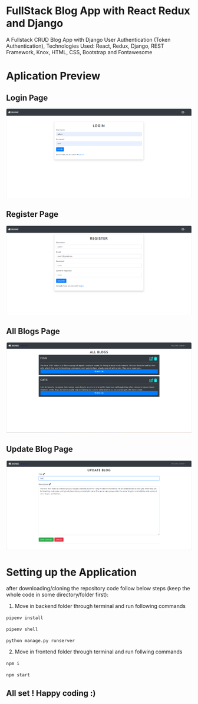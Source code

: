 # FullStack Blog App with React Redux and Django
A Fullstack CRUD Blog App with Django User Authentication (Token Authentication), Technologies Used: React, Redux, Django, REST Framework, Knox, HTML, CSS, Bootstrap and Fontawesome
 
# Aplication Preview

## Login Page
<img src="https://github.com/Yash-Raj-96/Blog-App/blob/main/Images/image4.png?raw=true">

## Register Page
<img src = "https://github.com/Yash-Raj-96/Blog-App/blob/main/Images/image6.png?raw=true" >

## All Blogs Page
<img src = "https://github.com/Yash-Raj-96/Blog-App/blob/main/Images/image1.png?raw=true">

## Update Blog Page
<img src = "https://github.com/Yash-Raj-96/Blog-App/blob/main/Images/image5.png?raw=true">

# Setting up the Application

after downloading/cloning the repository code follow below steps (keep the whole code in some directory/folder first):

1) Move in backend folder through terminal and run following commands

`pipenv install`

`pipenv shell`

`python manage.py runserver`

2) Move in frontend folder through terminal and run follwing commands

`npm i`

`npm start`

## All set ! Happy coding :)
